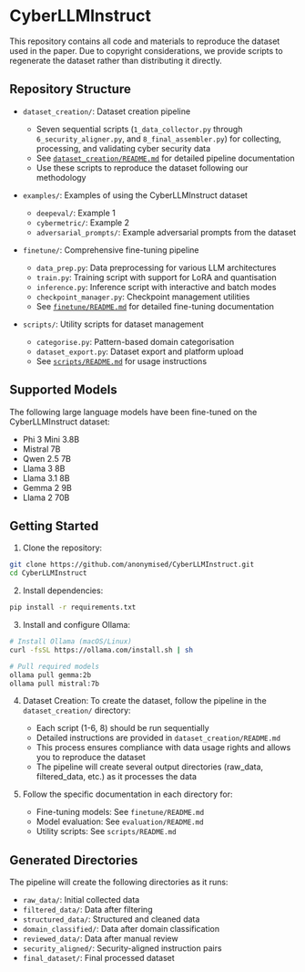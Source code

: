 # CyberLLMInstruct

This repository contains all code and materials to reproduce the dataset used in the paper. Due to copyright considerations, we provide scripts to regenerate the dataset rather than distributing it directly.

## Repository Structure

* `dataset_creation/`: Dataset creation pipeline
  - Seven sequential scripts (`1_data_collector.py` through `6_security_aligner.py`, and `8_final_assembler.py`) for collecting, processing, and validating cyber security data
  - See [`dataset_creation/README.md`](dataset_creation/README.md) for detailed pipeline documentation
  - Use these scripts to reproduce the dataset following our methodology

* `examples/`: Examples of using the CyberLLMInstruct dataset
  - `deepeval/`: Example 1
  - `cybermetric/`: Example 2
  - `adversarial_prompts/`: Example adversarial prompts from the dataset

* `finetune/`: Comprehensive fine-tuning pipeline
  - `data_prep.py`: Data preprocessing for various LLM architectures
  - `train.py`: Training script with support for LoRA and quantisation
  - `inference.py`: Inference script with interactive and batch modes
  - `checkpoint_manager.py`: Checkpoint management utilities
  - See [`finetune/README.md`](finetune/README.md) for detailed fine-tuning documentation
  
* `scripts/`: Utility scripts for dataset management
  - `categorise.py`: Pattern-based domain categorisation
  - `dataset_export.py`: Dataset export and platform upload
  - See [`scripts/README.md`](scripts/README.md) for usage instructions

## Supported Models

The following large language models have been fine-tuned on the CyberLLMInstruct dataset:
- Phi 3 Mini 3.8B
- Mistral 7B
- Qwen 2.5 7B
- Llama 3 8B
- Llama 3.1 8B
- Gemma 2 9B
- Llama 2 70B


## Getting Started

1. Clone the repository:
```bash
git clone https://github.com/anonymised/CyberLLMInstruct.git
cd CyberLLMInstruct
```

2. Install dependencies:
```bash
pip install -r requirements.txt
```

3. Install and configure Ollama:
```bash
# Install Ollama (macOS/Linux)
curl -fsSL https://ollama.com/install.sh | sh

# Pull required models
ollama pull gemma:2b
ollama pull mistral:7b
```

4. Dataset Creation:
   To create the dataset, follow the pipeline in the `dataset_creation/` directory:
   - Each script (1-6, 8) should be run sequentially
   - Detailed instructions are provided in `dataset_creation/README.md`
   - This process ensures compliance with data usage rights and allows you to reproduce the dataset
   - The pipeline will create several output directories (raw_data, filtered_data, etc.) as it processes the data

5. Follow the specific documentation in each directory for:
   - Fine-tuning models: See `finetune/README.md`
   - Model evaluation: See `evaluation/README.md`
   - Utility scripts: See `scripts/README.md`

## Generated Directories

The pipeline will create the following directories as it runs:
- `raw_data/`: Initial collected data
- `filtered_data/`: Data after filtering
- `structured_data/`: Structured and cleaned data
- `domain_classified/`: Data after domain classification
- `reviewed_data/`: Data after manual review
- `security_aligned/`: Security-aligned instruction pairs
- `final_dataset/`: Final processed dataset
